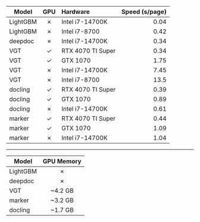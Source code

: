 | Model    | GPU | Hardware          | Speed (s/page) |
|----------|:---:|:------------------|---------------:|
| LightGBM |  ✗  | Intel i7-14700K   |           0.04 |
| LightGBM |  ✗  | Intel i7-8700     |           0.42 |
| deepdoc  |  ✗  | Intel i7-14700K   |           0.34 |
| VGT      |  ✓  | RTX 4070 TI Super |           0.34 |
| VGT      |  ✓  | GTX 1070          |           1.75 |
| VGT      |  ✗  | Intel i7-14700K   |           7.45 |
| VGT      |  ✗  | Intel i7-8700     |           13.5 |
| docling  |  ✓  | RTX 4070 TI Super |           0.39 |
| docling  |  ✓  | GTX 1070          |           0.89 |
| docling  |  ✗  | Intel i7-14700K   |           0.61 |
| marker   |  ✓  | RTX 4070 TI Super |           0.44 |
| marker   |  ✓  | GTX 1070          |           1.09 |
| marker   |  ✗  | Intel i7-14700K   |           1.04 |

---

| Model    |  GPU Memory  |
|----------|:------------:|
| LightGBM |      ✗       |
| deepdoc  |      ✗       |
| VGT      |   ~4.2 GB    |
| marker   |   ~3.2 GB    |
| docling  |   ~1.7 GB    |

